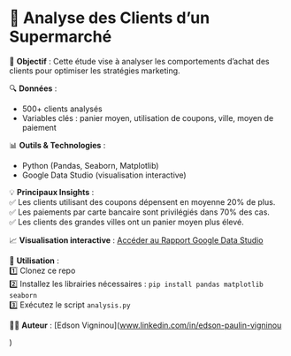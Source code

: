 # 🛒 Analyse des Clients d’un Supermarché  

🚀 **Objectif** : Cette étude vise à analyser les comportements d’achat des clients pour optimiser les stratégies marketing.  

🔍 **Données** :  
- 500+ clients analysés  
- Variables clés : panier moyen, utilisation de coupons, ville, moyen de paiement  

📊 **Outils & Technologies** :  
- Python (Pandas, Seaborn, Matplotlib)  
- Google Data Studio (visualisation interactive)  

💡 **Principaux Insights** :  
✅ Les clients utilisant des coupons dépensent en moyenne 20% de plus.  
✅ Les paiements par carte bancaire sont privilégiés dans 70% des cas.  
✅ Les clients des grandes villes ont un panier moyen plus élevé.  

📈 **Visualisation interactive** : [Accéder au Rapport Google Data Studio](https://lookerstudio.google.com/reporting/7be051f4-e447-488d-b97f-e9dcc5e20bf1)  

📎 **Utilisation** :  
1️⃣ Clonez ce repo  
2️⃣ Installez les librairies nécessaires : `pip install pandas matplotlib seaborn`  
3️⃣ Exécutez le script `analysis.py`  

👨‍💻 **Auteur** : [Edson Vigninou](www.linkedin.com/in/edson-paulin-vigninou

)  
